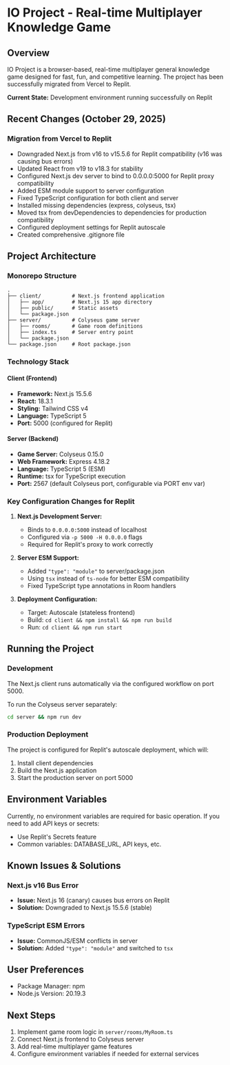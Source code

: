# IO Project - Real-time Multiplayer Knowledge Game

## Overview
IO Project is a browser-based, real-time multiplayer general knowledge game designed for fast, fun, and competitive learning. The project has been successfully migrated from Vercel to Replit.

**Current State:** Development environment running successfully on Replit

## Recent Changes (October 29, 2025)

### Migration from Vercel to Replit
- Downgraded Next.js from v16 to v15.5.6 for Replit compatibility (v16 was causing bus errors)
- Updated React from v19 to v18.3 for stability
- Configured Next.js dev server to bind to 0.0.0.0:5000 for Replit proxy compatibility
- Added ESM module support to server configuration
- Fixed TypeScript configuration for both client and server
- Installed missing dependencies (express, colyseus, tsx)
- Moved tsx from devDependencies to dependencies for production compatibility
- Configured deployment settings for Replit autoscale
- Created comprehensive .gitignore file

## Project Architecture

### Monorepo Structure
```
.
├── client/          # Next.js frontend application
│   ├── app/         # Next.js 15 app directory
│   ├── public/      # Static assets
│   └── package.json
├── server/          # Colyseus game server
│   ├── rooms/       # Game room definitions
│   ├── index.ts     # Server entry point
│   └── package.json
└── package.json     # Root package.json
```

### Technology Stack

#### Client (Frontend)
- **Framework:** Next.js 15.5.6
- **React:** 18.3.1
- **Styling:** Tailwind CSS v4
- **Language:** TypeScript 5
- **Port:** 5000 (configured for Replit)

#### Server (Backend)
- **Game Server:** Colyseus 0.15.0
- **Web Framework:** Express 4.18.2
- **Language:** TypeScript 5 (ESM)
- **Runtime:** tsx for TypeScript execution
- **Port:** 2567 (default Colyseus port, configurable via PORT env var)

### Key Configuration Changes for Replit

1. **Next.js Development Server:**
   - Binds to `0.0.0.0:5000` instead of localhost
   - Configured via `-p 5000 -H 0.0.0.0` flags
   - Required for Replit's proxy to work correctly

2. **Server ESM Support:**
   - Added `"type": "module"` to server/package.json
   - Using `tsx` instead of `ts-node` for better ESM compatibility
   - Fixed TypeScript type annotations in Room handlers

3. **Deployment Configuration:**
   - Target: Autoscale (stateless frontend)
   - Build: `cd client && npm install && npm run build`
   - Run: `cd client && npm run start`

## Running the Project

### Development
The Next.js client runs automatically via the configured workflow on port 5000.

To run the Colyseus server separately:
```bash
cd server && npm run dev
```

### Production Deployment
The project is configured for Replit's autoscale deployment, which will:
1. Install client dependencies
2. Build the Next.js application
3. Start the production server on port 5000

## Environment Variables

Currently, no environment variables are required for basic operation. If you need to add API keys or secrets:
- Use Replit's Secrets feature
- Common variables: DATABASE_URL, API keys, etc.

## Known Issues & Solutions

### Next.js v16 Bus Error
- **Issue:** Next.js 16 (canary) causes bus errors on Replit
- **Solution:** Downgraded to Next.js 15.5.6 (stable)

### TypeScript ESM Errors
- **Issue:** CommonJS/ESM conflicts in server
- **Solution:** Added `"type": "module"` and switched to `tsx`

## User Preferences
- Package Manager: npm
- Node.js Version: 20.19.3

## Next Steps
1. Implement game room logic in `server/rooms/MyRoom.ts`
2. Connect Next.js frontend to Colyseus server
3. Add real-time multiplayer game features
4. Configure environment variables if needed for external services

